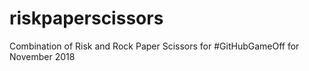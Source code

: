# riskpaperscissors
Combination of Risk and Rock Paper Scissors for #GitHubGameOff for November 2018
